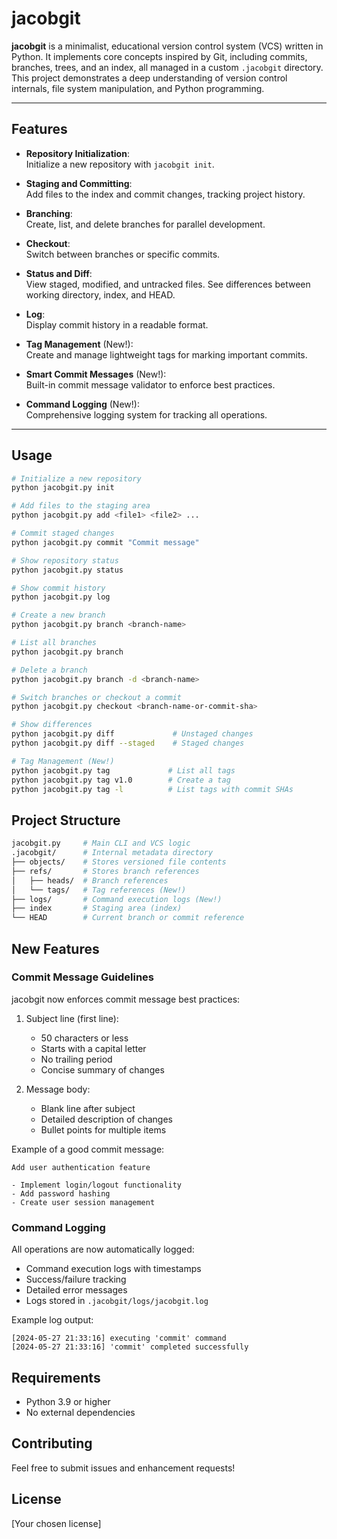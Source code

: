 # jacobgit

**jacobgit** is a minimalist, educational version control system (VCS) written in Python. It implements core concepts inspired by Git, including commits, branches, trees, and an index, all managed in a custom `.jacobgit` directory. This project demonstrates a deep understanding of version control internals, file system manipulation, and Python programming.

---

## Features

- **Repository Initialization**:  
  Initialize a new repository with `jacobgit init`.

- **Staging and Committing**:  
  Add files to the index and commit changes, tracking project history.

- **Branching**:  
  Create, list, and delete branches for parallel development.

- **Checkout**:  
  Switch between branches or specific commits.

- **Status and Diff**:  
  View staged, modified, and untracked files. See differences between working directory, index, and HEAD.

- **Log**:  
  Display commit history in a readable format.

- **Tag Management** (New!):  
  Create and manage lightweight tags for marking important commits.

- **Smart Commit Messages** (New!):  
  Built-in commit message validator to enforce best practices.

- **Command Logging** (New!):  
  Comprehensive logging system for tracking all operations.

---

## Usage

```sh
# Initialize a new repository
python jacobgit.py init

# Add files to the staging area
python jacobgit.py add <file1> <file2> ...

# Commit staged changes
python jacobgit.py commit "Commit message"

# Show repository status
python jacobgit.py status

# Show commit history
python jacobgit.py log

# Create a new branch
python jacobgit.py branch <branch-name>

# List all branches
python jacobgit.py branch

# Delete a branch
python jacobgit.py branch -d <branch-name>

# Switch branches or checkout a commit
python jacobgit.py checkout <branch-name-or-commit-sha>

# Show differences
python jacobgit.py diff             # Unstaged changes
python jacobgit.py diff --staged    # Staged changes

# Tag Management (New!)
python jacobgit.py tag             # List all tags
python jacobgit.py tag v1.0        # Create a tag
python jacobgit.py tag -l          # List tags with commit SHAs
```

## Project Structure
```sh
jacobgit.py     # Main CLI and VCS logic
.jacobgit/      # Internal metadata directory
├── objects/    # Stores versioned file contents
├── refs/       # Stores branch references
│   ├── heads/  # Branch references
│   └── tags/   # Tag references (New!)
├── logs/       # Command execution logs (New!)
├── index       # Staging area (index)
└── HEAD        # Current branch or commit reference
```

## New Features

### Commit Message Guidelines

jacobgit now enforces commit message best practices:

1. Subject line (first line):
   - 50 characters or less
   - Starts with a capital letter
   - No trailing period
   - Concise summary of changes

2. Message body:
   - Blank line after subject
   - Detailed description of changes
   - Bullet points for multiple items

Example of a good commit message:
```
Add user authentication feature

- Implement login/logout functionality
- Add password hashing
- Create user session management
```

### Command Logging

All operations are now automatically logged:
- Command execution logs with timestamps
- Success/failure tracking
- Detailed error messages
- Logs stored in `.jacobgit/logs/jacobgit.log`

Example log output:
```
[2024-05-27 21:33:16] executing 'commit' command
[2024-05-27 21:33:16] 'commit' completed successfully
```

## Requirements

- Python 3.9 or higher
- No external dependencies

## Contributing

Feel free to submit issues and enhancement requests!

## License

[Your chosen license]
